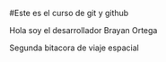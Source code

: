 #Este es el curso de git y github

Hola soy el desarrollador Brayan Ortega

Segunda bitacora de viaje espacial
